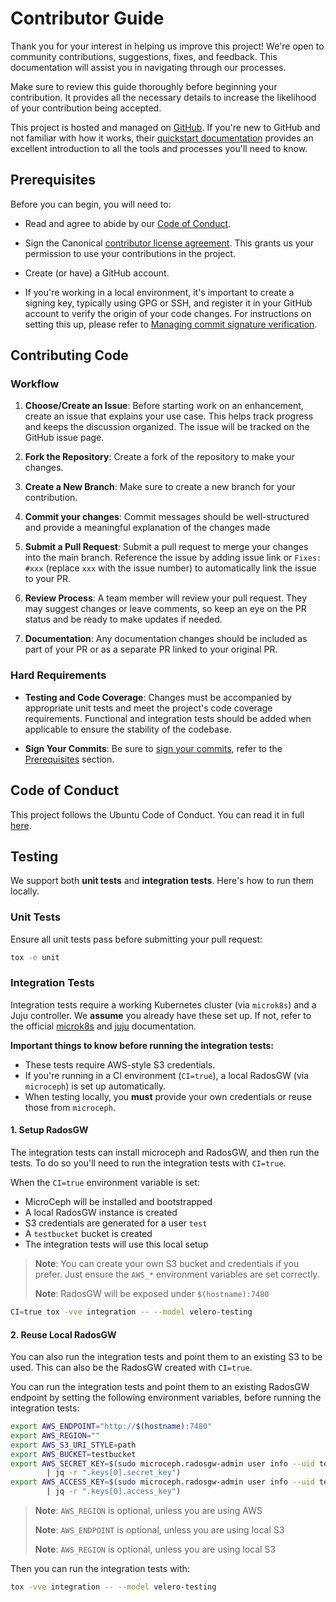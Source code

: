 # Contributor Guide

Thank you for your interest in helping us improve this project! We're open to
community contributions, suggestions, fixes, and feedback. This documentation
will assist you in navigating through our processes.

Make sure to review this guide thoroughly before beginning your contribution. It
provides all the necessary details to increase the likelihood of your contribution
being accepted.

This project is hosted and managed on [GitHub](https://github.com). If you're new to GitHub
and not familiar with how it works, their
[quickstart documentation](https://docs.github.com/en/get-started/quickstart)
provides an excellent introduction to all the tools and processes you'll need
to know.

## Prerequisites

Before you can begin, you will need to:

* Read and agree to abide by our
  [Code of Conduct](https://ubuntu.com/community/code-of-conduct).

* Sign the Canonical
  [contributor license agreement](https://ubuntu.com/legal/contributors). This
  grants us your permission to use your contributions in the project.

* Create (or have) a GitHub account.

* If you're working in a local environment, it's important to create a signing
  key, typically using GPG or SSH, and register it in your GitHub account to
  verify the origin of your code changes. For instructions on setting this up,
  please refer to
  [Managing commit signature verification](https://docs.github.com/en/authentication/managing-commit-signature-verification).

## Contributing Code

### Workflow

1. **Choose/Create an Issue**: Before starting work on an enhancement, create an issue that explains your use case. This helps track progress and keeps the discussion organized. The issue will be tracked on the GitHub issue page.

2. **Fork the Repository**: Create a fork of the repository to make your changes.

3. **Create a New Branch**: Make sure to create a new branch for your contribution.

4. **Commit your changes**: Commit messages should be well-structured and provide a meaningful explanation of the changes made

5. **Submit a Pull Request**: Submit a pull request to merge your changes into the main branch. Reference the issue by adding issue link or `Fixes: #xxx` (replace `xxx` with the issue number) to automatically link the issue to your PR.

6. **Review Process**: A team member will review your pull request. They may suggest changes or leave comments, so keep an eye on the PR status and be ready to make updates if needed.

7. **Documentation**: Any documentation changes should be included as part of your PR or as a separate PR linked to your original PR.

### Hard Requirements

* **Testing and Code Coverage**: Changes must be accompanied by appropriate unit tests and meet the project's code coverage requirements. Functional and integration tests should be added when applicable to ensure the stability of the codebase.

* **Sign Your Commits**: Be sure to [sign your commits](https://docs.github.com/en/authentication/managing-commit-signature-verification/signing-commits), refer to the [Prerequisites](#prerequisites) section.

## Code of Conduct

This project follows the Ubuntu Code of Conduct. You can read it in full [here](https://ubuntu.com/community/code-of-conduct).

## Testing

We support both **unit tests** and **integration tests**. Here's how to run them locally.

### Unit Tests

Ensure all unit tests pass before submitting your pull request:

```bash
tox -e unit
```

### Integration Tests

Integration tests require a working Kubernetes cluster (via `microk8s`) and a Juju controller. We **assume** you already have these set up. If not, refer to the official [microk8s](https://microk8s.io/) and [juju](https://juju.is/) documentation.

**Important things to know before running the integration tests:**

* These tests require AWS-style S3 credentials.
* If you're running in a CI environment (`CI=true`), a local RadosGW (via `microceph`) is set up automatically.
* When testing locally, you **must** provide your own credentials or reuse those from `microceph`.

#### 1. Setup RadosGW

The integration tests can install microceph and RadosGW, and then run the tests. To do so you'll need to run the integration tests with `CI=true`.

When the `CI=true` environment variable is set:

* MicroCeph will be installed and bootstrapped
* A local RadosGW instance is created
* S3 credentials are generated for a user `test`
* A `testbucket` bucket is created
* The integration tests will use this local setup

> **Note**: You can create your own S3 bucket and credentials if you prefer. Just ensure the `AWS_*` environment variables are set correctly.
>
> **Note**: RadosGW will be exposed under `$(hostname):7480`

```bash
CI=true tox -vve integration -- --model velero-testing
```

#### 2. Reuse Local RadosGW

You can also run the integration tests and point them to an existing S3 to be used. This can also be the RadosGW created with `CI=true`.

You can run the integration tests and point them to an existing RadosGW endpoint by setting the following environment variables, before running the integration tests:

```bash
export AWS_ENDPOINT="http://$(hostname):7480"
export AWS_REGION=""
export AWS_S3_URI_STYLE=path
export AWS_BUCKET=testbucket
export AWS_SECRET_KEY=$(sudo microceph.radosgw-admin user info --uid test \
        | jq -r ".keys[0].secret_key")
export AWS_ACCESS_KEY=$(sudo microceph.radosgw-admin user info --uid test \
        | jq -r ".keys[0].access_key")
```

> **Note**: `AWS_REGION` is optional, unless you are using AWS
>
> **Note**: `AWS_ENDPOINT` is optional, unless you are using local S3
>
> **Note**: `AWS_REGION` is optional, unless you are using local S3

Then you can run the integration tests with:

```bash
tox -vve integration -- --model velero-testing
```
